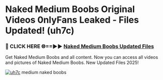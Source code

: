 # Naked Medium Boobs Original Videos 0nlyFans Leaked - Files Updated! (uh7c)

<h3>🔴 CLICK HERE 🌐==►► <a href="https://tinyurl.com/up5wt9bj" rel="nofollow">Naked Medium Boobs Updated Files</a></h3>

Get Naked Medium Boobs and all content. Now you can access all videos and pictures of Naked Medium Boobs. New Updated Files 2025!

[![uh7c](https://i.imgur.com/ABiUzMV.gif)](https://tinyurl.com/up5wt9bj)
medium naked boobs